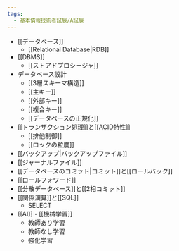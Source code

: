 ```yaml
---
tags:
  - 基本情報技術者試験/A試験
---
```

- [[データベース]]
	- [[Relational Database|RDB]]
- [[DBMS]]
	- [[ストアドプロシージャ]]
- データベース設計
	- [[3層スキーマ構造]]
	- [[主キー]]
	- [[外部キー]]
	- [[複合キー]]
	- [[データベースの正規化]]
- [[トランザクション処理]]と[[ACID特性]]
	- [[排他制御]]
	- [[ロックの粒度]]
- [[バックアップ|バックアップファイル]]
- [[ジャーナルファイル]]
- [[データベースのコミット|コミット]]と[[ロールバック]]
- [[ロールフォワード]]
- [[分散データベース]]と[[2相コミット]]
- [[関係演算]]と[[SQL]]
	- SELECT
- [[AI]]・[[機械学習]]
	- 教師あり学習
	- 教師なし学習
	- 強化学習
